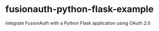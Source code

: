 # fusionauth-python-flask-example
integrate FusionAuth with a Python Flask application using OAuth 2.0
